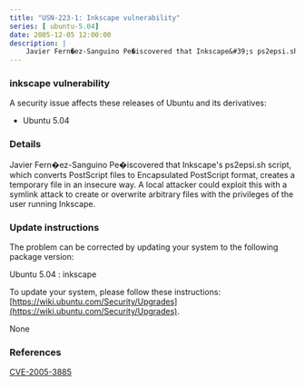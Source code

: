 ```yaml
---
title: "USN-223-1: Inkscape vulnerability"
series: [ ubuntu-5.04]
date: 2005-12-05 12:00:00
description: |
    Javier Fern�ez-Sanguino Pe�iscovered that Inkscape&#39;s ps2epsi.sh script, which converts PostScript files to Encapsulated PostScript format, creates a temporary file in an insecure way. A local attacker could exploit this with a symlink attack to create or overwrite arbitrary files with the privileges of the user running Inkscape.
--- 
```

 
 


### inkscape vulnerability

A security issue affects these releases of Ubuntu and its derivatives:

* Ubuntu 5.04

### Details

Javier Fern�ez-Sanguino Pe�iscovered that Inkscape&#39;s ps2epsi.sh script, which converts PostScript files to Encapsulated PostScript format, creates a temporary file in an insecure way. A local attacker could exploit this with a symlink attack to create or overwrite arbitrary files with the privileges of the user running Inkscape.

### Update instructions

The problem can be corrected by updating your system to the following package version:

Ubuntu 5.04
 : inkscape 

To update your system, please follow these instructions: [https://wiki.ubuntu.com/Security/Upgrades](https://wiki.ubuntu.com/Security/Upgrades).

None

### References

 
 [CVE-2005-3885](http://people.ubuntu.com/~ubuntu-security/cve/CVE-2005-3885)
 

